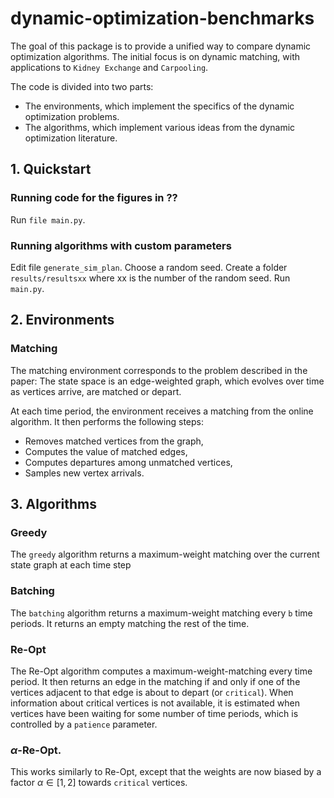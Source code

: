 # dynamic-optimization-benchmarks

The goal of this package is to provide a unified way to compare dynamic optimization algorithms. The initial focus is on dynamic matching, with applications to ``Kidney Exchange`` and ``Carpooling``.

The code is divided into two parts:
- The environments, which implement the specifics of the dynamic optimization problems.
- The algorithms, which implement various ideas from the dynamic optimization literature.

## 1. Quickstart

### Running code for the figures in ??
Run ``file main.py``.

### Running algorithms with custom parameters
Edit file ``generate_sim_plan``.
Choose a random seed.
Create a folder ``results/resultsxx`` where xx is the number of the random seed.
Run ``main.py``.

## 2. Environments

### Matching
The matching environment corresponds to the problem described in the paper:
The state space is an edge-weighted graph, which evolves over time as vertices
arrive, are matched or depart.

At each time period, the environment receives a matching from the online algorithm.
It then performs the following steps:
 - Removes matched vertices from the graph,
 - Computes the value of matched edges,
 - Computes departures among unmatched vertices,
 - Samples new vertex arrivals.

## 3. Algorithms

### Greedy
The ``greedy`` algorithm returns a maximum-weight matching over the current state
graph at each time step

### Batching
The ``batching`` algorithm returns a maximum-weight matching every ``b`` time periods.
It returns an empty matching the rest of the time.

### Re-Opt
The Re-Opt algorithm computes a maximum-weight-matching every time period.
It then returns an edge in the matching if and only if one of the vertices adjacent
to that edge is about to depart (or ``critical``).
When information about critical vertices is not available, it is estimated when
vertices have been waiting for some number of time periods, which is controlled
by a ``patience`` parameter.

### $\alpha$-Re-Opt.
This works similarly to Re-Opt, except that the weights are now biased by a factor
$\alpha \in [1,2]$ towards ``critical`` vertices.

